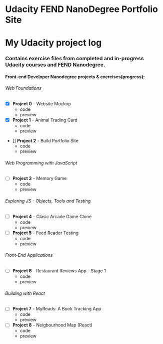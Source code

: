 # Udacity FEND NanoDegree Portfolio Site

# My Udacity project log

### Contains exercise files from completed and in-progress Udacity courses and FEND Nanodegree.

#### Front-end Developer Nanodegree projects & exercises(progress):

###### Web Foundations
- [x] **Project 0** - Website Mockup
  - code
  - preview
- [x] **Project 1** - Animal Trading Card
  - code
  - preview
- [] **Project 2** - Build Portfolio Site
  - code
  - preview
###### Web Programming with JavaScript  
- [ ] **Project 3** - Memory Game
  - code
  - preview
###### Exploring JS - Objects, Tools and Testing  
- [ ] **Project 4** - Clasic Arcade Game Clone
  - code
  - preview
- [ ] **Project 5** - Feed Reader Testing
  - code
  - preview  
###### Front-End Applications  
- [ ] **Project 6** - Restaurant Reviews App - Stage 1
  - code
  - preview
###### Building with React  
- [ ] **Project 7** - MyReads: A Book Tracking App
  - code
  - preview  
- [ ] **Project 8** - Neigbourhood Map (React)
  - code
  - preview  
